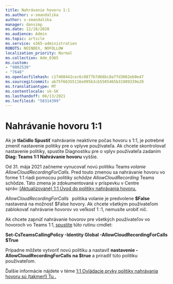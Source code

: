 ```yaml
---
title: Nahrávanie hovoru 1:1
ms.author: v-smandalika
author: v-smandalika
manager: dansimp
ms.date: 12/18/2020
ms.audience: Admin
ms.topic: article
ms.service: o365-administration
ROBOTS: NOINDEX, NOFOLLOW
localization_priority: Normal
ms.collection: Adm_O365
ms.custom:
- "9002530"
- "7648"
ms.openlocfilehash: c17408442cec6c0877b7d66bc8a7fd3062eb0e47
ms.sourcegitcommit: ab75f66355116e995b3cb5505465b31989339e28
ms.translationtype: MT
ms.contentlocale: sk-SK
ms.lasthandoff: 08/13/2021
ms.locfileid: "58314399"
---
```

# <a name="11-call-recording"></a>Nahrávanie hovoru 1:1

Ak je **tlačidlo Spustiť** nahrávanie neaktívne počas hovoru s 1:1, je potrebné zmeniť nastavenie politiky pre o vplyve používateľa. Ak chcete skontrolovať nastavenie politiky, spustite Diagnostiku pre o vplyv používateľa zadaním **Diag: Teams 1:1 Nahrávanie hovoru** vyššie.     

Od 31. mája 2021 začneme vynucovať novú politiku Teams *volanie AllowCloudRecordingForCalls.* Pred touto zmenou sa nahrávanie hovoru vo forme 1:1 riadi pomocou politiky *schôdze AllowCloudRecording* Teams schôdze. Táto zmena je zdokumentovaná v príspevku v Centre správ: [(Aktualizované) 1:1 Úvod do politiky nahrávania hovoru.](https://portal.microsoft.com/Adminportal/Home?ref=MessageCenter/:/messages/MC238796)  

*AllowCloudRecordingForCalls*   politika volanie je predvolene **$False** nastavená na možnosť $False hovory. Ak chcete všetkým používateľom zablokovať nahrávanie hovorov vo veľkosť 1 :1, nemusíte urobiť nič.  

Ak chcete zapnúť nahrávanie hovorov pre všetkých používateľov vo hovoroch vo Teams 1:1, [spustite](https://docs.microsoft.com/microsoftteams/teams-powershell-install) túto rutinu cmdlet: 

**Set-CsTeamsCallingPolicy -Identity Global -AllowCloudRecordingForCalls $True** 

Prípadne môžete vytvoriť novú politiku a nastaviť **nastavenie -AllowCloudRecordingForCalls** **na $true** a priradiť túto politiku používateľom. 

Ďalšie informácie nájdete v téme [1:1 Ovládacie prvky politiky nahrávania hovoru sú (takmer!) Tu .](https://techcommunity.microsoft.com/t5/microsoft-teams-support/1-1-call-recording-policy-controls-are-almost-here/ba-p/2217668)
